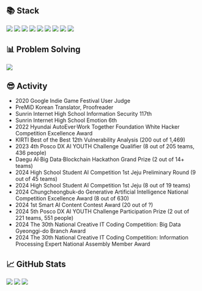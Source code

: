 ## 📚 Stack
![](https://img.shields.io/badge/C++-%2300599C.svg?style=flat-square&logo=c%2B%2B&logoColor=white)
![](https://img.shields.io/badge/Python-3670A0?style=flat-square&logo=python&logoColor=ffdd54)
![](https://img.shields.io/badge/TypeScript-%23007ACC.svg?style=flat-square&logo=typescript&logoColor=white)
![](https://img.shields.io/badge/Next-black?style=flat-square&logo=next.js&logoColor=white)
![](https://img.shields.io/badge/TensorFlow-%23FF6F00.svg?style=flat-square&logo=TensorFlow&logoColor=white)
![](https://img.shields.io/badge/OpenCV-%23white.svg?style=flat-square&logo=opencv&logoColor=white)
![](https://img.shields.io/badge/Adobe%20After%20Effects-9999FF.svg?style=flat-square&logo=Adobe%20After%20Effects&logoColor=white)
![](https://img.shields.io/badge/Adobe%20Illustrator-%23FF9A00.svg?style=flat-square&logo=adobe%20illustrator&logoColor=white)
![](https://img.shields.io/badge/Figma-%23F24E1E.svg?style=flat-square&logo=figma&logoColor=white)

## 📊 Problem Solving
<a href="https://solved.ac/pauljjang410" target="_blank"><img src="https://github-readme-solvedac.hyp3rflow.vercel.app/api/?handle=pauljjang410"></a>

## 😎 Activity
- 2020 Google Indie Game Festival User Judge
- PreMiD Korean Translator, Proofreader
- Sunrin Internet High School Information Security 117th
- Sunrin Internet High School Emotion 6th
- 2022 Hyundai AutoEver·Work Together Foundation White Hacker Competition Excellence Award
- KIRTI Best of the Best 12th Vulnerability Analysis (200 out of 1,469)
- 2023 4th Posco DX AI YOUTH Challenge Qualifier (8 out of 205 teams, 436 people)
- Daegu AI·Big Data·Blockchain Hackathon Grand Prize (2 out of 14+ teams)
- 2024 High School Student AI Competition 1st Jeju Preliminary Round (9 out of 45 teams)
- 2024 High School Student AI Competition 1st Jeju (8 out of 19 teams)
- 2024 Chungcheongbuk-do Generative Artificial Intelligence National Competition Excellence Award (8 out of 630)
- 2024 1st Smart AI Content Contest Award (20 out of ?)
- 2024 5th Posco DX AI YOUTH Challenge Participation Prize (2 out of 221 teams, 551 people)
- 2024 The 30th National Creative IT Coding Competition: Big Data Gyeonggi-do Branch Award
- 2024 The 30th National Creative IT Coding Competition: Information Processing Expert National Assembly Member Award

## 📈 GitHub Stats
![](https://github-readme-stats.vercel.app/api/top-langs/?username=GreenScreen410&langs_count=3)
![](https://github-readme-stats.vercel.app/api?username=GreenScreen410&show_icons=true)
![](https://github-readme-stats.vercel.app/api/wakatime?username=GreenScreen410\&layout=compact)
